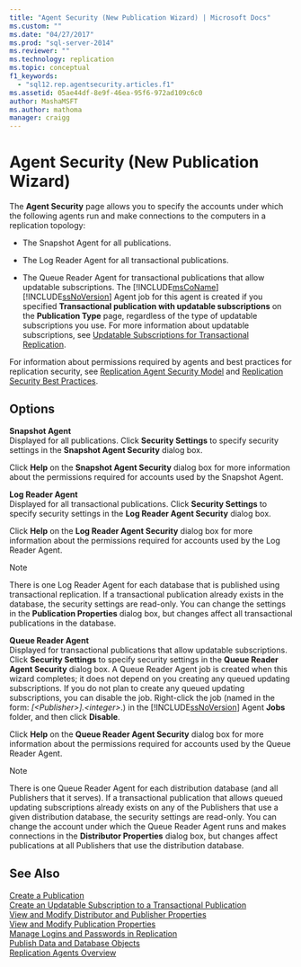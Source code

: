 ```yaml
---
title: "Agent Security (New Publication Wizard) | Microsoft Docs"
ms.custom: ""
ms.date: "04/27/2017"
ms.prod: "sql-server-2014"
ms.reviewer: ""
ms.technology: replication
ms.topic: conceptual
f1_keywords: 
  - "sql12.rep.agentsecurity.articles.f1"
ms.assetid: 05ae44df-8e9f-46ea-95f6-972ad109c6c0
author: MashaMSFT
ms.author: mathoma
manager: craigg
---
```

# Agent Security (New Publication Wizard)
  The **Agent Security** page allows you to specify the accounts under which the following agents run and make connections to the computers in a replication topology:  
  
-   The Snapshot Agent for all publications.  
  
-   The Log Reader Agent for all transactional publications.  
  
-   The Queue Reader Agent for transactional publications that allow updatable subscriptions. The [!INCLUDE[msCoName](../../includes/msconame-md.md)] [!INCLUDE[ssNoVersion](../../includes/ssnoversion-md.md)] Agent job for this agent is created if you specified **Transactional publication with updatable subscriptions** on the **Publication Type** page, regardless of the type of updatable subscriptions you use. For more information about updatable subscriptions, see [Updatable Subscriptions for Transactional Replication](transactional/updatable-subscriptions-for-transactional-replication.md).  
  
 For information about permissions required by agents and best practices for replication security, see [Replication Agent Security Model](security/replication-agent-security-model.md) and [Replication Security Best Practices](security/replication-security-best-practices.md).  
  
## Options  
 **Snapshot Agent**  
 Displayed for all publications. Click **Security Settings** to specify security settings in the **Snapshot Agent Security** dialog box.  
  
 Click **Help** on the **Snapshot Agent Security** dialog box for more information about the permissions required for accounts used by the Snapshot Agent.  
  
 **Log Reader Agent**  
 Displayed for all transactional publications. Click **Security Settings** to specify security settings in the **Log Reader Agent Security** dialog box.  
  
 Click **Help** on the **Log Reader Agent Security** dialog box for more information about the permissions required for accounts used by the Log Reader Agent.  
  
> [!NOTE]  
>  There is one Log Reader Agent for each database that is published using transactional replication. If a transactional publication already exists in the database, the security settings are read-only. You can change the settings in the **Publication Properties** dialog box, but changes affect all transactional publications in the database.  
  
 **Queue Reader Agent**  
 Displayed for transactional publications that allow updatable subscriptions. Click **Security Settings** to specify security settings in the **Queue Reader Agent Security** dialog box. A Queue Reader Agent job is created when this wizard completes; it does not depend on you creating any queued updating subscriptions. If you do not plan to create any queued updating subscriptions, you can disable the job. Right-click the job (named in the form: *[\<Publisher>].\<integer>*.) in the [!INCLUDE[ssNoVersion](../../includes/ssnoversion-md.md)] Agent **Jobs** folder, and then click **Disable**.  
  
 Click **Help** on the **Queue Reader Agent Security** dialog box for more information about the permissions required for accounts used by the Queue Reader Agent.  
  
> [!NOTE]  
>  There is one Queue Reader Agent for each distribution database (and all Publishers that it serves). If a transactional publication that allows queued updating subscriptions already exists on any of the Publishers that use a given distribution database, the security settings are read-only. You can change the account under which the Queue Reader Agent runs and makes connections in the **Distributor Properties** dialog box, but changes affect publications at all Publishers that use the distribution database.  
  
## See Also  
 [Create a Publication](publish/create-a-publication.md)   
 [Create an Updatable Subscription to a Transactional Publication](publish/create-an-updatable-subscription-to-a-transactional-publication.md)   
 [View and Modify Distributor and Publisher Properties](view-and-modify-distributor-and-publisher-properties.md)   
 [View and Modify Publication Properties](publish/view-and-modify-publication-properties.md)   
 [Manage Logins and Passwords in Replication](security/identity-and-access-control-replication.md#manage-logins-and-passwords-in-replication)   
 [Publish Data and Database Objects](publish/publish-data-and-database-objects.md)   
 [Replication Agents Overview](agents/replication-agents-overview.md)  
  
  
